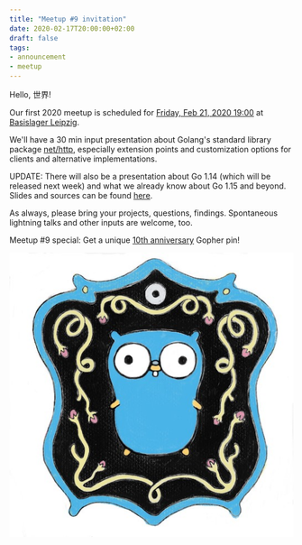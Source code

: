 ```yaml
---
title: "Meetup #9 invitation"
date: 2020-02-17T20:00:00+02:00
draft: false
tags:
- announcement
- meetup
---
```


Hello, 世界!

Our first 2020 meetup is scheduled for [Friday, Feb 21, 2020 19:00](https://www.meetup.com/Leipzig-Golang/events/268785494/) at
[Basislager Leipzig](https://www.basislager.co/).

We'll have a 30 min input presentation about Golang's standard library package
[net/http](https://golang.org/pkg/net/http/), especially extension points and
customization options for clients and alternative implementations.

UPDATE: There will also be a presentation about Go 1.14 (which will be released next week) and what we already know about Go 1.15 and beyond. Slides and sources can be found [here](https://github.com/golang-leipzig/go-1.14-and-beyond/).

As always, please bring your projects, questions, findings. Spontaneous
lightning talks and other inputs are welcome, too.

Meetup #9 special: Get a unique [10th anniversary](https://blog.golang.org/10years) Gopher pin!

![](/images/gopher10th-pin-small.jpg)
